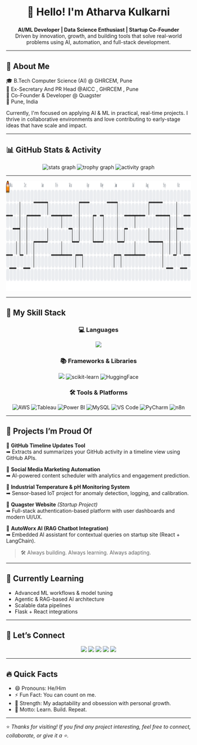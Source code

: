 <h1 align="center">👋 Hello! I'm Atharva Kulkarni</h1>

###

<div align="center">
  <b>AI/ML Developer | Data Science Enthusiast | Startup Co-Founder</b>  
  <br/>
  Driven by innovation, growth, and building tools that solve real-world problems using AI, automation, and full-stack development.
</div>

---

## 🚀 About Me  

🎓 B.Tech Computer Science (AI) @ GHRCEM, Pune <br>
💫 Ex-Secretary And PR Head @AICC , GHRCEM , Pune <br>
🚀 Co-Founder & Developer @ Quagster <br>
📍 Pune, India  

Currently, I'm focused on applying AI & ML in practical, real-time projects. I thrive in collaborative environments and love contributing to early-stage ideas that have scale and impact.


---

## 📊 GitHub Stats & Activity  

<div align="center">
  <img src="https://github-readme-stats.vercel.app/api?username=Atharva-Kulkarni-694&show_icons=true&theme=dracula&count_private=true" height="150" alt="stats graph" />
  <img src="https://github-profile-trophy.vercel.app?username=Atharva-Kulkarni-694&theme=dracula&margin-w=8&margin-h=8" height="150" alt="trophy graph" />
  <img src="https://github-readme-activity-graph.vercel.app/graph?username=Atharva-Kulkarni-694&theme=dracula&area=true&radius=16" height="300" alt="activity graph" />
</div>

--- 

<div align="center">
  <img src="https://raw.githubusercontent.com/Atharva-Kulkarni-694/Atharva-Kulkarni-694/output/pacman-contribution-graph.svg" height="300" alt="pacman animation" />
</div>

---

## 🔧 My Skill Stack  

<div align="center">

### 💻 Languages  
<img src="https://skillicons.dev/icons?i=python,js,html,css,php" height="50" />

### 📚 Frameworks & Libraries  
<img src="https://skillicons.dev/icons?i=tensorflow,pytorch,opencv,react" height="50" />  
<img src="https://avatars.githubusercontent.com/u/356106?s=200&v=4" height="50" alt="scikit-learn"/>  
<img src="https://huggingface.co/front/assets/huggingface_logo.svg" height="50" alt="HuggingFace"/>  

### 🛠️ Tools & Platforms  
<img src="https://cdn.jsdelivr.net/gh/devicons/devicon/icons/amazonwebservices/amazonwebservices-original.svg" height="40" alt="AWS"/>  
<img src="https://cdn.worldvectorlogo.com/logos/tableau-software.svg" height="40" alt="Tableau"/>  
<img src="https://upload.wikimedia.org/wikipedia/commons/c/cf/New_Power_BI_Logo.svg" height="40" alt="Power BI"/>  
<img src="https://cdn.jsdelivr.net/gh/devicons/devicon/icons/mysql/mysql-original.svg" height="40" alt="MySQL"/>  
<img src="https://cdn.jsdelivr.net/gh/devicons/devicon/icons/vscode/vscode-original.svg" height="40" alt="VS Code"/>  
<img src="https://cdn.jsdelivr.net/gh/devicons/devicon/icons/pycharm/pycharm-original.svg" height="40" alt="PyCharm"/>  
<img src="https://avatars.githubusercontent.com/u/45487711?s=200&v=4" height="40" alt="n8n"/>  

</div>

---

## 📂 Projects I’m Proud Of  

🔹 **GitHub Timeline Updates Tool**  
➡ Extracts and summarizes your GitHub activity in a timeline view using GitHub APIs.  

🔹 **Social Media Marketing Automation**  
➡ AI-powered content scheduler with analytics and engagement prediction.  

🔹 **Industrial Temperature & pH Monitoring System**  
➡ Sensor-based IoT project for anomaly detection, logging, and calibration.  

🔹 **Quagster Website** *(Startup Project)*  
➡ Full-stack authentication-based platform with user dashboards and modern UI/UX.  

🔹 **AutoWorx AI (RAG Chatbot Integration)**  
➡ Embedded AI assistant for contextual queries on startup site (React + LangChain).  

> 🛠️ Always building. Always learning. Always adapting.

---

## 🧠 Currently Learning  

- Advanced ML workflows & model tuning  
- Agentic & RAG-based AI architecture  
- Scalable data pipelines  
- Flask + React integrations  

---

## 🤝 Let’s Connect  

<div align="center">
  <a href="mailto:kulkarniatharva879@gmail.com"><img src="https://img.shields.io/badge/Gmail-D14836?logo=gmail&logoColor=white&style=for-the-badge" height="30"/></a>
  <a href="https://atharvakulkarniport.netlify.app"><img src="https://img.shields.io/badge/Portfolio-000000?logo=vercel&logoColor=white&style=for-the-badge" height="30"/></a>
  <a href="https://linkedin.com/in/atharva-kulkarni-049750271"><img src="https://img.shields.io/badge/LinkedIn-0077B5?logo=linkedin&logoColor=white&style=for-the-badge" height="30"/></a>
  <a href="https://github.com/Atharva-Kulkarni-694"><img src="https://img.shields.io/badge/GitHub-181717?logo=github&logoColor=white&style=for-the-badge" height="30"/></a>
  <a href="https://twitter.com/AtharvaK1326"><img src="https://img.shields.io/badge/Twitter-1DA1F2?logo=twitter&logoColor=white&style=for-the-badge" height="30"/></a>
</div>

---

## 🔥 Quick Facts  

- 😄 Pronouns: He/Him  
- ⚡ Fun Fact: You can count on me.  
- 💪 Strength: My adaptability and obsession with personal growth.  
- 💬 Motto: Learn. Build. Repeat.  

---

⭐️ *Thanks for visiting! If you find any project interesting, feel free to connect, collaborate, or give it a ⭐️.*
